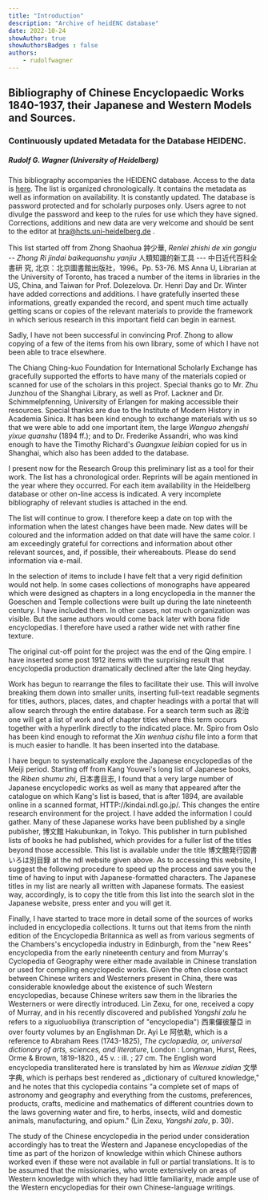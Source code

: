 ```yaml
---
title: "Introduction"
description: "Archive of heidENC database"
date: 2022-10-24
showAuthor: true
showAuthorsBadges : false
authors:
    - rudolfwagner
---
```


## Bibliography of Chinese Encyclopaedic Works 1840-1937, their Japanese and Western Models and Sources. 

### Continuously updated Metadata for the Database HEIDENC.

##### Rudolf G. Wagner (University of Heidelberg)

This bibliography accompanies the HEIDENC database. Access to the data is [here](https://projects.zo.uni-heidelberg.de/leishu/). The list is organized chronologically. It contains the metadata as well as information on availability. It is constantly updated. The database is password protected and for scholarly purposes only. Users agree to not divulge the password and keep to the rules for use which they have signed. Corrections, additions and new data are very welcome and should be sent to the editor at <hra@hcts.uni-heidelberg.de> .

This list started off from Zhong Shaohua 鈡少華, *Renlei zhishi de xin gongju -- Zhong Ri jindai baikequanshu yanjiu* 人類知識的新工具 --- 中日近代百科全書研 究, 北京：北京圖書館出版社，1996。Pp. 53-76. MS Anna U, Librarian at the University of Toronto, has traced a number of the items in libraries in the US, China, and Taiwan for Prof. Dolezelova. Dr. Henri Day and Dr. Winter have added corrections and additions. I have gratefully inserted these informations, greatly expanded the record, and spent much time actually getting scans or copies of the relevant materials to provide the framework in which serious research in this important field can begin in earnest.

Sadly, I have not been successful in convincing Prof. Zhong to allow copying of a few of the items from his own library, some of which I have not been able to trace elsewhere.

The Chiang Ching-kuo Foundation for International Scholarly Exchange has gracefully supported the efforts to have many of the materials copied or scanned for use of the scholars in this project. Special thanks go to Mr. Zhu Junzhou of the Shanghai Library, as well as Prof. Lackner and Dr. Schimmelpfenning, University of Erlangen for making accessible their resources. Special thanks are due to the Institute of Modern History in Academia Sinica. It has been kind enough to exchange materials with us so that we were able to add one important item, the large *Wanguo zhengshi yixue quanshu* (1894 ff.); and to Dr. Frederike Assandri, who was kind enough to have the Timothy Richard's *Guangxue leibian* copied for us in Shanghai, which also has been added to the database.

I present now for the Research Group this preliminary list as a tool for their work. The list has a chronological order. Reprints will be again mentioned in the year where they occurred. For each item availability in the Heidelberg database or other on-line access is indicated. A very incomplete bibliography of relevant studies is attached in the end.

The list will continue to grow. I therefore keep a date on top with the information when the latest changes have been made. New dates will be coloured and the information added on that date will have the same color. I am exceedingly grateful for corrections and information about other relevant sources, and, if possible, their whereabouts. Please do send information via e-mail.

In the selection of items to include I have felt that a very rigid definition would not help. In some cases collections of monographs have appeared which were designed as chapters in a long encyclopedia in the manner the Goeschen and Temple collections were built up during the late nineteenth century. I have included them. In other cases, not much organization was visible. But the same authors would come back later with bona fide encyclopedias. I therefore have used a rather wide net with rather fine texture.

The original cut-off point for the project was the end of the Qing empire. I have inserted some post 1912 items with the surprising result that encyclopedia production dramatically declined after the late Qing heyday.

Work has begun to rearrange the files to facilitate their use. This will involve breaking them down into smaller units, inserting full-text readable segments for titles, authors, places, dates, and chapter headings with a portal that will allow search through the entire database. For a search term such as 政治 one will get a list of work and of chapter titles where this term occurs together with a hyperlink directly to the indicated place. Mr. Spiro from Oslo has been kind enough to reformat the *Xin wenhua cishu* file into a form that is much easier to handle. It has been inserted into the database.

I have begun to systematically explore the Japanese encyclopedias of the Meiji period. Starting off from Kang Youwei's long list of Japanese books, the *Riben shumu zhi*, 日本書目志, I found that a very large number of Japanese encyclopedic works as well as many that appeared after the catalogue on which Kang's list is based, that is after 1894, are available online in a scanned format, HTTP://kindai.ndl.go.jp/. This changes the entire research environment for the project. I have added the information I could gather. Many of these Japanese works have been published by a single publisher, 博文館 Hakubunkan, in Tokyo. This publisher in turn published lists of books he had published, which provides for a fuller list of the titles beyond those accessible. This list is available under the title 博文館発行図書いろは別目録 at the ndl website given above. As to accessing this website, I suggest the following procedure to speed up the process and save you the time of having to input with Japanese-formatted characters. The Japanese titles in my list are nearly all written with Japanese formats. The easiest way, accordingly, is to copy the title from this list into the search slot in the Japanese website, press enter and you will get it.

Finally, I have started to trace more in detail some of the sources of works included in encyclopedia collections. It turns out that items from the ninth edition of the Encyclopedia Britannica as well as from various segments of the Chambers's encyclopedia industry in Edinburgh, from the "new Rees" encyclopedia from the early nineteenth century and from Murray's Cyclopedia of Geography were either made available in Chinese translation or used for compiling encyclopedic works. Given the often close contact between Chinese writers and Westerners present in China, there was considerable knowledge about the existence of such Western encyclopedias, because Chinese writers saw them in the libraries the Westerners or were directly introduced. Lin Zexu, for one, received a copy of Murray, and in his recently discovered and published *Yangshi zalu* he refers to a xiguoluobiliya (transcription of "encyclopedia") 西果儸彼釐亞 in over fourty volumes by an Englishman Dr. Ayi Le 阿依勒, which is a reference to Abraham Rees (1743-1825), *The cyclopædia, or, universal dictionary of arts, sciences, and literature*, London : Longman, Hurst, Rees, Orme & Brown, 1819-1820., 45 v. : ill. ; 27 cm. The English word encyclopedia transliterated here is translated by him as *Wenxue zidian* 文學字典, which is perhaps best rendered as „dictionary of cultured knowledge," and he notes that this cyclopedia contains "a complete set of maps of astronomy and geography and everything from the customs, preferences, products, crafts, medicine and mathematics of different countries down to the laws governing water and fire, to herbs, insects, wild and domestic animals, manufacturing, and opium." (Lin Zexu, *Yangshi zalu*, p. 30).

The study of the Chinese encyclopedia in the period under consideration accordingly has to treat the Western and Japanese encyclopedias of the time as part of the horizon of knowledge within which Chinese authors worked even if these were not available in full or partial translations. It is to be assumed that the missionaries, who wrote extensively on areas of Western knowledge with which they had little familiarity, made ample use of the Western encyclopedias for their own Chinese-language writings.